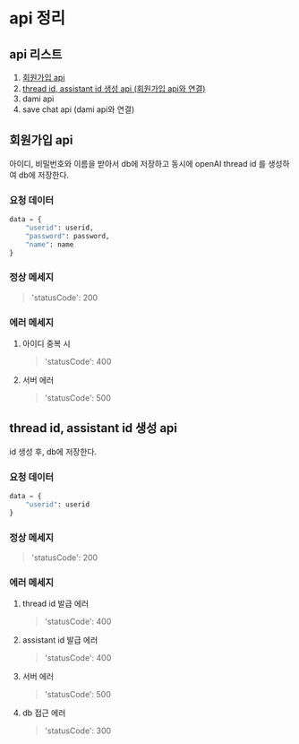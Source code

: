 # api 정리
## api 리스트
1. [회원가입 api](#회원가입-api)
2. [thread id, assistant id 생성 api (회원가입 api와 연결)](#thread-id,-assistant-id-생성-api)
3. dami api
4. save chat api (dami api와 연결)
## 회원가입 api
아이디, 비밀번호와 이름을 받아서 db에 저장하고 동시에 openAI thread id 를 생성하여 db에 저장한다.
### 요청 데이터
```python
data = {
    "userid": userid,
    "password": password,
    "name": name
}
```
### 정상 메세지
>'statusCode': 200
### 에러 메세지
1. 아이디 중복 시
    >'statusCode': 400
3. 서버 에러
    >'statusCode': 500

## thread id, assistant id 생성 api
id 생성 후, db에 저장한다.
### 요청 데이터
```python
data = {
    "userid": userid
}
```
### 정상 메세지
>'statusCode': 200
### 에러 메세지
1. thread id 발급 에러
   >'statusCode': 400
2. assistant id 발급 에러
   >'statusCode': 400
3. 서버 에러
   >'statusCode': 500
4. db 접근 에러
   >'statusCode': 300
